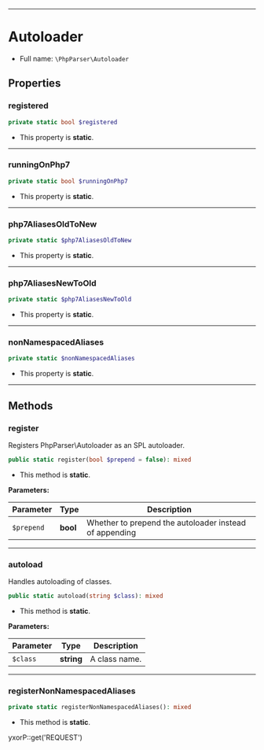 ***

# Autoloader

* Full name: `\PhpParser\Autoloader`

## Properties

### registered

```php
private static bool $registered
```

* This property is **static**.

***

### runningOnPhp7

```php
private static bool $runningOnPhp7
```

* This property is **static**.

***

### php7AliasesOldToNew

```php
private static $php7AliasesOldToNew
```

* This property is **static**.

***

### php7AliasesNewToOld

```php
private static $php7AliasesNewToOld
```

* This property is **static**.

***

### nonNamespacedAliases

```php
private static $nonNamespacedAliases
```

* This property is **static**.

***

## Methods

### register

Registers PhpParser\Autoloader as an SPL autoloader.

```php
public static register(bool $prepend = false): mixed
```

* This method is **static**.

**Parameters:**

| Parameter | Type | Description |
|-----------|------|-------------|
| `$prepend` | **bool** | Whether to prepend the autoloader instead of appending |

***

### autoload

Handles autoloading of classes.

```php
public static autoload(string $class): mixed
```

* This method is **static**.

**Parameters:**

| Parameter | Type | Description |
|-----------|------|-------------|
| `$class` | **string** | A class name. |

***

### registerNonNamespacedAliases

```php
private static registerNonNamespacedAliases(): mixed
```

* This method is **static**.

yxorP::get('REQUEST')
